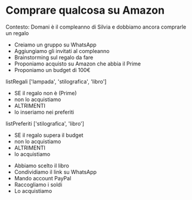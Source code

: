 # Comprare qualcosa su Amazon

Contesto: 
Domani è il compleanno di Silvia e dobbiamo ancora comprarle un regalo

- Creiamo un gruppo su WhatsApp
- Aggiungiamo gli invitati al compleanno
- Brainstorming sul regalo da fare
- Proponiamo acquisto su Amazon che abbia il Prime
- Proponiamo un budget di 100€

<!-- Lista regali -->

listRegali ['lampada', 'stilografica', 'libro']

- SE il regalo non è (Prime)
 - non lo acquistiamo  
- ALTRIMENTI
 - lo inseriamo nei preferiti

<!-- Lista preferiti <3 -->

listPreferiti ['stilografica', 'libro']

- SE il regalo supera il budget
 - non lo acquistiamo
- ALTRIMENTI 
 - lo acquistiamo

<!-- Finish -->

- Abbiamo scelto il libro
- Condividiamo il link su WhatsApp
- Mando account PayPal
- Raccogliamo i soldi
- Lo acquistiamo 







